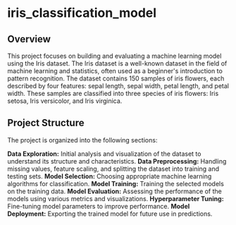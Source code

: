 # iris_classification_model

## Overview
This project focuses on building and evaluating a machine learning model using the Iris dataset. The Iris dataset is a well-known dataset in the field of machine learning and statistics, often used as a beginner's introduction to pattern recognition. The dataset contains 150 samples of iris flowers, each described by four features: sepal length, sepal width, petal length, and petal width. These samples are classified into three species of iris flowers: Iris setosa, Iris versicolor, and Iris virginica.

## Project Structure
The project is organized into the following sections:

**Data Exploration:** Initial analysis and visualization of the dataset to understand its structure and characteristics.
**Data Preprocessing:** Handling missing values, feature scaling, and splitting the dataset into training and testing sets.
**Model Selection:** Choosing appropriate machine learning algorithms for classification.
**Model Training:** Training the selected models on the training data.
**Model Evaluation:** Assessing the performance of the models using various metrics and visualizations.
**Hyperparameter Tuning:** Fine-tuning model parameters to improve performance.
**Model Deployment:** Exporting the trained model for future use in predictions.
